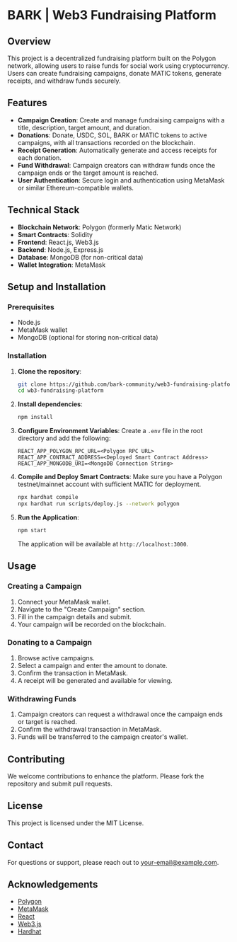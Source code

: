 # BARK | Web3 Fundraising Platform

## Overview
This project is a decentralized fundraising platform built on the Polygon network, allowing users to raise funds for social work using cryptocurrency. Users can create fundraising campaigns, donate MATIC tokens, generate receipts, and withdraw funds securely.

## Features
- **Campaign Creation**: Create and manage fundraising campaigns with a title, description, target amount, and duration.
- **Donations**: Donate, USDC, SOL, BARK or MATIC tokens to active campaigns, with all transactions recorded on the blockchain.
- **Receipt Generation**: Automatically generate and access receipts for each donation.
- **Fund Withdrawal**: Campaign creators can withdraw funds once the campaign ends or the target amount is reached.
- **User Authentication**: Secure login and authentication using MetaMask or similar Ethereum-compatible wallets.

## Technical Stack
- **Blockchain Network**: Polygon (formerly Matic Network)
- **Smart Contracts**: Solidity
- **Frontend**: React.js, Web3.js
- **Backend**: Node.js, Express.js
- **Database**: MongoDB (for non-critical data)
- **Wallet Integration**: MetaMask

## Setup and Installation

### Prerequisites
- Node.js
- MetaMask wallet
- MongoDB (optional for storing non-critical data)

### Installation

1. **Clone the repository**:
    ```bash
    git clone https://github.com/bark-community/web3-fundraising-platform.git
    cd wb3-fundraising-platform
    ```

2. **Install dependencies**:
    ```bash
    npm install
    ```

3. **Configure Environment Variables**:
    Create a `.env` file in the root directory and add the following:
    ```env
    REACT_APP_POLYGON_RPC_URL=<Polygon RPC URL>
    REACT_APP_CONTRACT_ADDRESS=<Deployed Smart Contract Address>
    REACT_APP_MONGODB_URI=<MongoDB Connection String>
    ```

4. **Compile and Deploy Smart Contracts**:
    Make sure you have a Polygon testnet/mainnet account with sufficient MATIC for deployment.
    ```bash
    npx hardhat compile
    npx hardhat run scripts/deploy.js --network polygon
    ```

5. **Run the Application**:
    ```bash
    npm start
    ```

    The application will be available at `http://localhost:3000`.

## Usage

### Creating a Campaign
1. Connect your MetaMask wallet.
2. Navigate to the "Create Campaign" section.
3. Fill in the campaign details and submit.
4. Your campaign will be recorded on the blockchain.

### Donating to a Campaign
1. Browse active campaigns.
2. Select a campaign and enter the amount to donate.
3. Confirm the transaction in MetaMask.
4. A receipt will be generated and available for viewing.

### Withdrawing Funds
1. Campaign creators can request a withdrawal once the campaign ends or target is reached.
2. Confirm the withdrawal transaction in MetaMask.
3. Funds will be transferred to the campaign creator's wallet.

## Contributing
We welcome contributions to enhance the platform. Please fork the repository and submit pull requests.

## License
This project is licensed under the MIT License.

## Contact
For questions or support, please reach out to [your-email@example.com](mailto:your-email@example.com).

## Acknowledgements
- [Polygon](https://polygon.technology/)
- [MetaMask](https://metamask.io/)
- [React](https://reactjs.org/)
- [Web3.js](https://web3js.readthedocs.io/)
- [Hardhat](https://hardhat.org/)
